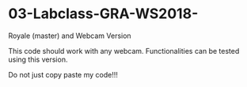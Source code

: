 # 03-Labclass-GRA-WS2018-
Royale (master) and Webcam Version

This code should work with any webcam. Functionalities can be tested using this version.

Do not just copy paste my code!!!
